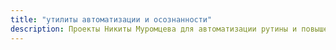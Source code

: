 ```yaml
---
title: "утилиты автоматизации и осознанности"
description: Проекты Никиты Муромцева для автоматизации рутины и повышения осознанности.
---
```

